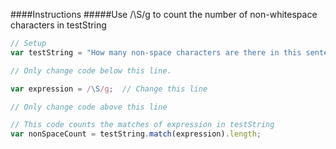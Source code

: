 ####Instructions
#####Use /\S/g to count the number of non-whitespace characters in testString

``` javascript
// Setup
var testString = "How many non-space characters are there in this sentence?";

// Only change code below this line.

var expression = /\S/g;  // Change this line

// Only change code above this line

// This code counts the matches of expression in testString
var nonSpaceCount = testString.match(expression).length;
```
